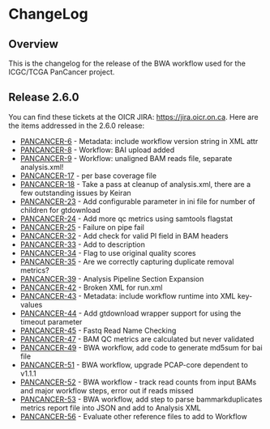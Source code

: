 # ChangeLog

## Overview

This is the changelog for the release of the BWA workflow used for the
ICGC/TCGA PanCancer project.

## Release 2.6.0

You can find these tickets at the OICR JIRA: https://jira.oicr.on.ca. Here are the items addressed in the 2.6.0 release:

* [PANCANCER-6](https://jira.oicr.on.ca/browse/PANCANCER-6) - Metadata: include workflow version string in XML attr
* [PANCANCER-8](https://jira.oicr.on.ca/browse/PANCANCER-8) - Workflow: BAI upload added
* [PANCANCER-9](https://jira.oicr.on.ca/browse/PANCANCER-9) - Workflow: unaligned BAM reads file, separate analysis.xml!
* [PANCANCER-17](https://jira.oicr.on.ca/browse/PANCANCER-17) - per base coverage file
* [PANCANCER-18](https://jira.oicr.on.ca/browse/PANCANCER-18) - Take a pass at cleanup of analysis.xml, there are a few outstanding issues by Keiran
* [PANCANCER-23](https://jira.oicr.on.ca/browse/PANCANCER-23) - Add configurable parameter in ini file for number of children for gtdownload
* [PANCANCER-24](https://jira.oicr.on.ca/browse/PANCANCER-24) - Add more qc metrics using samtools flagstat
* [PANCANCER-25](https://jira.oicr.on.ca/browse/PANCANCER-25) - Failure on pipe fail
* [PANCANCER-32](https://jira.oicr.on.ca/browse/PANCANCER-32) - Add check for valid PI field in BAM headers
* [PANCANCER-33](https://jira.oicr.on.ca/browse/PANCANCER-33) - Add to description
* [PANCANCER-34](https://jira.oicr.on.ca/browse/PANCANCER-34) - Flag to use original quality scores
* [PANCANCER-35](https://jira.oicr.on.ca/browse/PANCANCER-35) - Are we correctly capturing duplicate removal metrics?
* [PANCANCER-39](https://jira.oicr.on.ca/browse/PANCANCER-39) - Analysis Pipeline Section Expansion
* [PANCANCER-42](https://jira.oicr.on.ca/browse/PANCANCER-42) - Broken XML for run.xml
* [PANCANCER-43](https://jira.oicr.on.ca/browse/PANCANCER-43) - Metadata: include workflow runtime into XML key-values
* [PANCANCER-44](https://jira.oicr.on.ca/browse/PANCANCER-44) - Add gtdownload wrapper support for using the timeout parameter
* [PANCANCER-45](https://jira.oicr.on.ca/browse/PANCANCER-45) - Fastq Read Name Checking
* [PANCANCER-47](https://jira.oicr.on.ca/browse/PANCANCER-47) - BAM QC metrics are calculated but never validated
* [PANCANCER-49](https://jira.oicr.on.ca/browse/PANCANCER-49) - BWA workflow, add code to generate md5sum for bai file
* [PANCANCER-51](https://jira.oicr.on.ca/browse/PANCANCER-51) - BWA workflow, upgrade PCAP-core dependent to v1.1.1
* [PANCANCER-52](https://jira.oicr.on.ca/browse/PANCANCER-52) - BWA workflow - track read counts from input BAMs and major workflow steps, error out if reads missed
* [PANCANCER-53](https://jira.oicr.on.ca/browse/PANCANCER-53) - BWA workflow, add step to parse bammarkduplicates metrics report file into JSON and add to Analysis XML
* [PANCANCER-56](https://jira.oicr.on.ca/browse/PANCANCER-56) - Evaluate other reference files to add to Workflow
